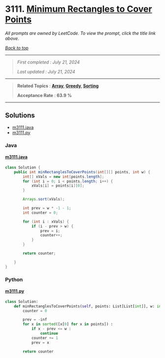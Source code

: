 # 3111. [Minimum Rectangles to Cover Points](<https://leetcode.com/problems/minimum-rectangles-to-cover-points>)

*All prompts are owned by LeetCode. To view the prompt, click the title link above.*

*[Back to top](<../README.md>)*

------

> *First completed : July 21, 2024*
>
> *Last updated : July 21, 2024*

------

> **Related Topics** : **[Array](<by_topic/Array.md>), [Greedy](<by_topic/Greedy.md>), [Sorting](<by_topic/Sorting.md>)**
>
> **Acceptance Rate** : **63.9 %**

------

## Solutions

- [m3111.java](<../my-submissions/m3111.java>)
- [m3111.py](<../my-submissions/m3111.py>)
### Java
#### [m3111.java](<../my-submissions/m3111.java>)
```Java
class Solution {
    public int minRectanglesToCoverPoints(int[][] points, int w) {
        int[] xVals = new int[points.length];
        for (int i = 0; i < points.length; i++) {
            xVals[i] = points[i][0];
        }

        Arrays.sort(xVals);

        int prev = w * -1 - 1;
        int counter = 0;

        for (int i : xVals) {
            if (i - prev > w) {
                prev = i;
                counter++;
            }
        }

        return counter;

    }
}
```

### Python
#### [m3111.py](<../my-submissions/m3111.py>)
```Python
class Solution:
    def minRectanglesToCoverPoints(self, points: List[List[int]], w: int) -> int:
        counter = 0

        prev = -inf
        for x in sorted([x[0] for x in points]) :
            if x - prev <= w :
                continue
            counter += 1
            prev = x

        return counter
```

